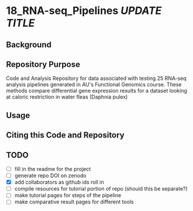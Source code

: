 # 18_RNA-seq_Pipelines *UPDATE TITLE*

## Background

## Repository Purpose

Code and Analysis Repository for data associated with testing 25 RNA-seq analysis pipelines generated in AU's Functional Genomics course. These methods compare differential gene expression results for a dataset looking at caloric restriction in water fleas (Daphnia pulex)

## Usage

## Citing this Code and Repository


## TODO
- [ ] fill in the readme for the project
- [ ] generate repo DOI on zenodo
- [X] add collaborators as github ids roll in
- [ ] compile resources for tutorial portion of repo (should this be separate?)
- [ ] make tutorial pages for steps of the pipeline
- [ ] make comparative result pages for different tools
